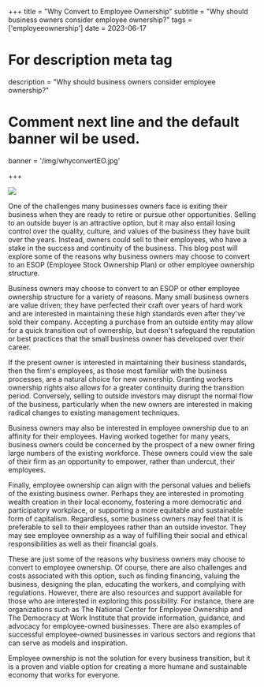 +++
title = "Why Convert to Employee Ownership"
subtitle = "Why should business owners consider employee ownership?"
tags = ['employeeownership']
date = 2023-06-17

# For description meta tag
description = "Why should business owners consider employee ownership?"

# Comment next line and the default banner wil be used.
banner = '/img/whyconvertEO.jpg'

+++

![](/img/whyconvertEO.jpg)

One of the challenges many businesses owners face is exiting their
business when they are ready to retire or pursue other opportunities.
Selling to an outside buyer is an attractive option, but it may also
entail losing control over the quality, culture, and values of the
business they have built over the years. Instead, owners could sell to
their employees, who have a stake in the success and continuity of the
business. This blog post will explore some of the reasons why business
owners may choose to convert to an ESOP (Employee Stock Ownership Plan)
or other employee ownership structure.

Business owners may choose to convert to an ESOP or other employee
ownership structure for a variety of reasons. Many small business owners
are value driven; they have perfected their craft over years of hard
work and are interested in maintaining these high standards even after
they've sold their company. Accepting a purchase from an
outside entity may allow for a quick transition out of ownership, but
doesn't safeguard the reputation or best practices that the
small business owner has developed over their career.

If the present owner is interested in maintaining their business
standards, then the firm's employees, as those most
familiar with the business processes, are a natural choice for new
ownership. Granting workers ownership rights also allows for a greater
continuity during the transition period. Conversely, selling to outside
investors may disrupt the normal flow of the business, particularly when
the new owners are interested in making radical changes to existing
management techniques.

Business owners may also be interested in employee ownership due to an
affinity for their employees. Having worked together for many years,
business owners could be concerned by the prospect of a new owner firing
large numbers of the existing workforce. These owners could view the
sale of their firm as an opportunity to empower, rather than undercut,
their employees.

Finally, employee ownership can align with the personal values and
beliefs of the existing business owner. Perhaps they are interested in
promoting wealth creation in their local economy, fostering a more
democratic and participatory workplace, or supporting a more equitable
and sustainable form of capitalism. Regardless, some business owners may
feel that it is preferable to sell to their employees rather than an
outside investor. They may see employee ownership as a way of fulfilling
their social and ethical responsibilities as well as their financial
goals.

These are just some of the reasons why business owners may choose to
convert to employee ownership. Of course, there are also challenges and
costs associated with this option, such as finding financing, valuing
the business, designing the plan, educating the workers, and complying
with regulations. However, there are also resources and support
available for those who are interested in exploring this possibility.
For instance, there are organizations such as The National Center for
Employee Ownership and The Democracy at Work Institute that provide
information, guidance, and advocacy for employee-owned businesses. There
are also examples of successful employee-owned businesses in various
sectors and regions that can serve as models and inspiration.

Employee ownership is not the solution for every business transition,
but it is a proven and viable option for creating a more humane and
sustainable economy that works for everyone.
